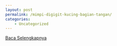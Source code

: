 ```yaml
---
layout: post
permalink: /mimpi-digigit-kucing-bagian-tangan/
categories:
    - Uncategorized
---
```


[Baca Selengkapnya](/10)